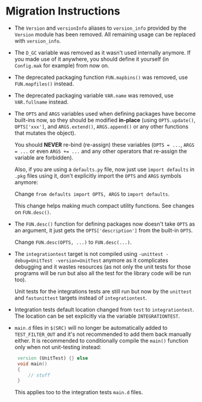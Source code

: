 Migration Instructions
======================

* The `Version` and `versionInfo` aliases to `version_info` provided by the
  `Version` module has been removed. All remaining usage can be replaced with
  `version_info`.

* The `D_GC` variable was removed as it wasn't used internally anymore.
  If you made use of it anywhere, you should define it yourself (in `Config.mak`
  for example) from now on.

* The deprecated packaging function `FUN.mapbins()` was removed, use
  `FUN.mapfiles()` instead.

* The deprecated packaging variable `VAR.name` was removed, use `VAR.fullname`
  instead.

* The ``OPTS`` and ``ARGS`` variables used when defining packages have become
  built-ins now, so they should be modified **in-place** (using
  ``OPTS.update()``, ``OPTS['xxx']``, and ``ARGS.extend()``, ``ARGS.append()``
  or any other functions that mutates the object).

  You should **NEVER** re-bind (re-assign) these variables (``OPTS = ...``,
  ``ARGS = ...`` or even ``ARGS += ...`` and any other operators that re-assign
  the variable are forbidden).

  Also, if you are using a ``defaults.py`` file, now just use ``ìmport
  defaults`` in ``.pkg`` files using it, don't explicitly import the ``OPTS``
  and ``ARGS`` symbols anymore:

  Change ``from defaults import OPTS, ARGS`` to ``import defaults``.

  This change helps making much compact utility functions. See changes on
  ``FUN.desc()``.

* The ``FUN.desc()`` function for defining packages now doesn't take ``OPTS`` as
  an argument, it just gets the ``OPTS['description']`` from the built-in
  ``OPTS``.

  Change ``FUN.desc(OPTS, ...)`` to ``FUN.desc(...)``.

* The `integrationtest` target is not compiled using `-unittest -debug=UnitTest
  -version=UnitTest` anymore as it complicates debugging and it wastes resources
  (as not only the unit tests for those programs will be run but also all the
  test for the library code will be run too).

  Unit tests for the integrations tests are still run but now by the `unittest`
  and `fastunittest` targets instead of `integrationtest`.

* Integration tests default location changed from `test` to `integrationtest`.
  The location can be set explicitly via the variable ``INTEGRATIONTEST``.

* `main.d` files in `$(SRC)` will no longer be automatically added to
  `TEST_FILTER_OUT` and it's not recommended to add them back manually either.
   It is recommended to conditionally compile the `main()` function only when
   not unit-testing instead:

   ```d
    version (UnitTest) {} else
    void main()
    {
        // stuff
    }
    ```

    This applies too to the integration tests `main.d` files.

